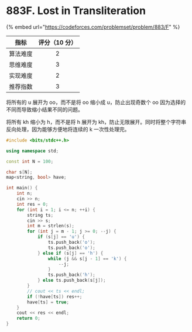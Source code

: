 # 883F. Lost in Transliteration

{% embed url="https://codeforces.com/problemset/problem/883/F" %}

|  指标  | 评分（10 分） |
| :--: | :------: |
| 算法难度 |     2    |
| 思维难度 |     3    |
| 实现难度 |     2    |
| 推荐指数 |     3    |

将所有的 u 展开为 oo，而不是将 oo 缩小成 u，防止出现奇数个 oo 因为选择的不同而导致缩小结果不同的问题。

将所有 kh 缩小为 h，而不是将 h 展开为 kh，防止无限展开。同时将整个字符串反向处理，因为能够方便地将连续的 k 一次性处理完。

```cpp
#include <bits/stdc++.h>

using namespace std;

const int N = 100;

char s[N];
map<string, bool> have;

int main() {
	int n;
	cin >> n;
	int res = 0;
	for (int i = 1; i <= n; ++i) {
		string ts;
		cin >> s;
		int m = strlen(s);
		for (int j = m - 1; j >= 0; --j) {
			if (s[j] == 'u') {
				ts.push_back('o');
				ts.push_back('o');
			} else if (s[j] == 'h') {
				while (j && s[j - 1] == 'k') {
					--j;
				}
				ts.push_back('h');
			} else ts.push_back(s[j]);
		}
		// cout << ts << endl;
		if (!have[ts]) res++;
		have[ts] = true;
	}
	cout << res << endl;
	return 0;
}

```
